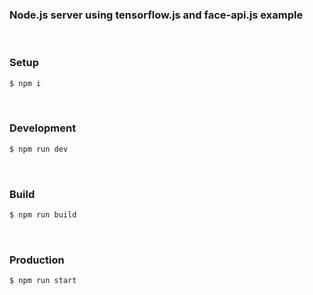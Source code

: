 ### Node.js server using tensorflow.js and face-api.js example

<br />

### Setup
```sh
$ npm i
```

<br />

### Development
```sh
$ npm run dev
```

<br />

### Build
```sh
$ npm run build
```

<br />

### Production
```sh
$ npm run start
```
